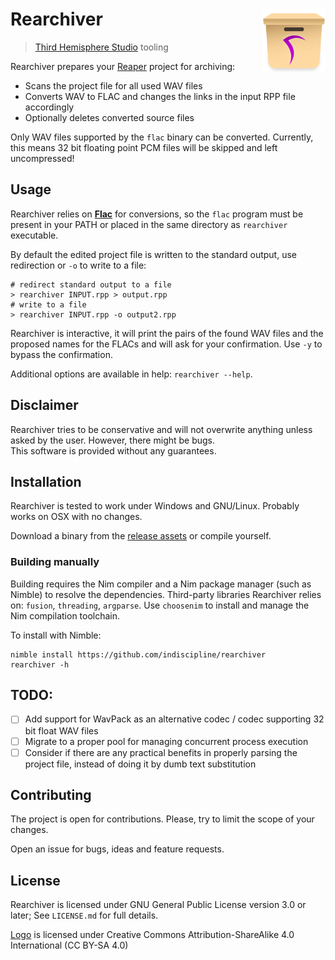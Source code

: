 # Rearchiver <img src="rearchiver.svg" align="right" alt="Rearchiver logo" width="20%"/>
> [Third Hemisphere Studio](https://thirdhemisphere.studio) tooling

Rearchiver prepares your [Reaper](https://reaper.fm) project for archiving:

- Scans the project file for all used WAV files
- Converts WAV to FLAC and changes the links in the input RPP file accordingly
- Optionally deletes converted source files

Only WAV files supported by the `flac` binary can be converted. Currently, this means 32 bit floating point PCM files will be skipped and left uncompressed!

## Usage
Rearchiver relies on **[Flac](https://xiph.org/flac/download.html)** for conversions,
so the `flac` program must be present in your PATH or placed in the same directory as `rearchiver` executable.

By default the edited project file is written to the standard output, use redirection or `-o` to write to a file:

```
# redirect standard output to a file
> rearchiver INPUT.rpp > output.rpp
# write to a file
> rearchiver INPUT.rpp -o output2.rpp
```

Rearchiver is interactive, it will print the pairs of the found WAV files and the proposed names for the FLACs and will ask for your confirmation. Use `-y` to bypass the confirmation.

Additional options are available in help: `rearchiver --help`.

## Disclaimer
Rearchiver tries to be conservative and will not overwrite anything unless asked by the user. However, there might be bugs.\
This software is provided without any guarantees.

## Installation
Rearchiver is tested to work under Windows and GNU/Linux. Probably works on OSX with no changes.

Download a binary from the [release assets](https://github.com/indiscipline/rearchiver/releases/latest) or compile yourself.

### Building manually
Building requires the Nim compiler and a Nim package manager (such as Nimble) to resolve the dependencies.
Third-party libraries Rearchiver relies on: `fusion`, `threading`, `argparse`.
Use `choosenim` to install and manage the Nim compilation toolchain.

To install with Nimble:

```
nimble install https://github.com/indiscipline/rearchiver
rearchiver -h
```

## TODO:
- [ ] Add support for WavPack as an alternative codec / codec supporting 32 bit float WAV files
- [ ] Migrate to a proper pool for managing concurrent process execution
- [ ] Consider if there are any practical benefits in properly parsing the project file, instead of doing it by dumb text substitution

## Contributing
The project is open for contributions. Please, try to limit the scope of your changes.

Open an issue for bugs, ideas and feature requests.

## License
Rearchiver is licensed under GNU General Public License version 3.0 or later; See `LICENSE.md` for full details.

[Logo](rearchiver.svg) is licensed under Creative Commons Attribution-ShareAlike 4.0 International (CC BY-SA 4.0)

